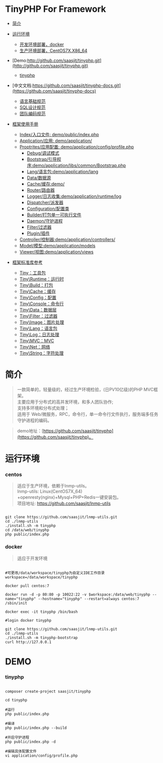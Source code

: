   TinyPHP For Framework
====

* [简介](#简介)
    
* [运行环境](#运行环境)
    * [开发环境部署，docker](#docker)
    * [生产环境部署，CentOS7X.X86_64](#centos)
 
* [Demo:http://github.com/saasjit/tinyphp.git](http://github.com/saasjit/tinyphp.git)    
    * [tinyphp](#tinyphp) 
* [中文文档:https://github.com/saasjit/tinyphp-docs.git](https://github.com/saasjit/tinyphp-docs)   
  * [语言基础规范](https://github.com/saasjit/tinyphp-docs/tree/master/docs/coding)
  * [SQL设计规范](https://github.com/saasjit/tinyphp-docs/tree/master/docs/sql)
  * [团队编码规范](https://github.com/saasjit/tinyphp-docs/tree/master/docs/team)

* [框架使用手册](https://github.com/saasjit/tinyphp-docs/blob/master/docs/manual/) 
    * [Index/入口文件:    demo/public/index.php](https://github.com/saasjit/tinyphp-docs/blob/master/docs/manual/index-001.md)
    * [Application/应用: demo/application/](https://github.com/saasjit/tinyphp-docs/blob/master/docs/manual/application-002.md)    
    * [Proptrites/应用配置:  demo/application/config/profile.php](https://github.com/saasjit/tinyphp-docs/blob/master/docs/manual/profile-003.md)
        * [Debug/调试模式](https://github.com/saasjit/tinyphp-docs/blob/master/docs/manual/debug-004.md)
        * [Bootstrap/引导程序:demo/application/libs/common/Bootstrap.php](https://github.com/saasjit/tinyphp-docs/blob/master/docs/manual/bootstrap-005.md)
        * [Lang/语言包:demo/application/lang](https://github.com/saasjit/tinyphp-docs/blob/master/docs/manual/lang-006.md)
        * [Data/数据源](https://github.com/saasjit/tinyphp-docs/blob/master/docs/manual/data-007.md)
        * [Cache/缓存:demo/](https://github.com/saasjit/tinyphp-docs/blob/master/docs/manual/cache-008.md)
        * [Router/路由器](https://github.com/saasjit/tinyphp-docs/blob/master/docs/manual/router-009.md)
        * [Logger/日志收集:demo/application/runtime/log](https://github.com/saasjit/tinyphp-docs/blob/master/docs/manual/logger-010.md)
        * [Dispatcher/派发器](https://github.com/saasjit/tinyphp-docs/blob/master/docs/manual/dispatcher-011.md)
        * [Configuration/配置类](https://github.com/saasjit/tinyphp-docs/blob/master/docs/manual/configuration-012.md)
        * [Builder/打包单一可执行文件](https://github.com/saasjit/tinyphp-docs/blob/master/docs/manual/builder-013.md)
        * [Daemon/守护进程](https://github.com/saasjit/tinyphp-docs/blob/master/docs/manual/daemon-014.md)
        * [Filter/过滤器](https://github.com/saasjit/tinyphp-docs/blob/master/docs/manual/filter-015.md)
        * [Plugin/插件](https://github.com/saasjit/tinyphp-docs/blob/master/docs/manual/plugin-016.md)
    * [Controller/控制器:demo/application/controllers/](https://github.com/saasjit/tinyphp-docs/blob/master/docs/manual/controller-017.md)
    * [Model/模型:demo/application/models](https://github.com/saasjit/tinyphp-docs/blob/master/docs/manual/model-018.md)
    * [Viewer/视图:demo/application/views](https://github.com/saasjit/tinyphp-docs/blob/master/docs/manual/viewer-019.md)
    
* [框架标准库参考](https://github.com/saasjit/tinyphp-docs/blob/master/docs/manual/)
    * [Tiny：工具包](https://github.com/saasjit/tinyphp-docs/blob/master/docs/manual/lib/tiny.md)
    * [Tiny\Runtime：运行时](https://github.com/saasjit/tinyphp-docs/blob/master/docs/manual/lib/runtime.md)
    * [Tiny\Build：打包](https://github.com/saasjit/tinyphp-docs/blob/master/docs/manual/lib/build.md)
    * [Tiny\Cache：缓存](https://github.com/saasjit/tinyphp-docs/blob/master/docs/manual/lib/cache.md)
    * [Tiny\Config：配置](https://github.com/saasjit/tinyphp-docs/blob/master/docs/manual/lib/config.md)
    * [Tiny\Console：命令行](https://github.com/saasjit/tinyphp-docs/blob/master/docs/manual/lib/console.md)
    * [Tiny\Data：数据层](https://github.com/saasjit/tinyphp-docs/blob/master/docs/manual/lib/data.md)
    * [Tiny\Filter：过滤器](https://github.com/saasjit/tinyphp-docs/blob/master/docs/manual/lib/filter.md)   
    * [Tiny\Image：图片处理](https://github.com/saasjit/tinyphp-docs/blob/master/docs/manual/lib/image.md)
    * [Tiny\Lang：语言包](https://github.com/saasjit/tinyphp-docs/blob/master/docs/manual/lib/lang.md)
    * [Tiny\Log：日志处理](https://github.com/saasjit/tinyphp-docs/blob/master/docs/manual/lib/log.md)
    * [Tiny\MVC：MVC](https://github.com/saasjit/tinyphp-docs/blob/master/docs/manual/lib/mvc.md)
    * [Tiny\Net：网络](https://github.com/saasjit/tinyphp-docs/blob/master/docs/manual/lib/net.md)
    * [Tiny\String：字符处理](https://github.com/saasjit/tinyphp-docs/blob/master/docs/manual/lib/string.md) 
   
                     
简介
====

> 一款简单的，轻量级的，经过生产环境检验，(日PV10亿级)的PHP MVC框架。    
> 主要应用于分布式的高并发环境，和多人团队协作;    
> 支持多环境和分布式处理；    
> 适用于 Web/微服务，RPC，命令行，单一命令行文件执行，服务端多任务守护进程的编码。   

> demo地址：[https://github.com/saasjit/tinyphp](https://github.com/saasjit/tinyphp)。

运行环境
====

### centos
> 适应于生产环境，依赖于lnmp-utils。   
> lnmp-utils: Linux(CentOS7X_64) +openresty(nginx)+Mysql+PHP+Redis一键安装包。    
> 项目地址: https://github.com/saasjit/lnmp-utils    

```shell

git clone https://github.com/saasjit/lnmp-utils.git
cd ./lnmp-utils
./install.sh -m tinyphp
cd /data/web/tinyphp
php public/index.php

```

### docker
>  适应于开发环境

```shell

#可更改/data/workspace/tinyphp为自定义IDE工作目录
workspace=/data/workspace/tinyphp

docker pull centos:7

docker run -d -p 80:80 -p 10022:22 -v $workspace:/data/web/tinyphp --name="tinyphp" --hostname="tinyphp" --restart=always centos:7 /sbin/init

docker exec -it tinyphp /bin/bash

#login docker tinyphp

git clone https://github.com/saasjit/lnmp-utils.git
cd ./lnmp-utils
./install.sh -m tinyphp-bootstrap
curl http://127.0.0.1

```

DEMO
====

### tinyphp

```shell

composer create-project saasjit/tinyphp

cd tinyphp

#运行
php public/index.php

#编译
php public/index.php --build

#开启守护进程
php public/index.php -d

#编辑具体配置文件
vi application/config/profile.php
```
